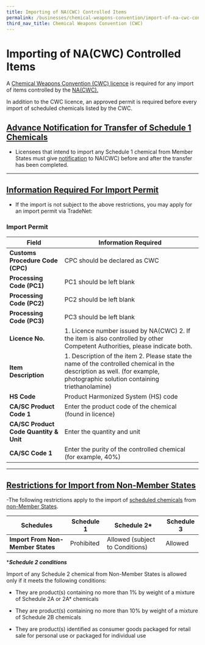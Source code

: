 ```yaml
---
title: Importing of NA(CWC) Controlled Items
permalink: /businesses/chemical-weapons-convention/import-of-na-cwc-controlled-items
third_nav_title: Chemical Weapons Convention (CWC)
---
```


# Importing of NA(CWC) Controlled Items

A  [Chemical Weapons Convention (CWC) licence](https://www.customs.gov.sg/businesses/chemical-weapons-convention/licensing-requirements) is required for any import of items controlled by the  [NA(CWC).](https://www.customs.gov.sg/businesses/chemical-weapons-convention)

In addition to the CWC licence, an approved permit is required before every import of scheduled chemicals listed by the CWC.

## [**Advance Notification for Transfer of Schedule 1 Chemicals**](https://www.customs.gov.sg/businesses/chemical-weapons-convention/import-of-na-cwc-controlled-items#item-heading-4dfbf80d-a408-4780-bbb1-45eb74bca63a)

- Licensees that intend to import any Schedule 1 chemical from Member States must give [notification](https://www.customs.gov.sg/businesses/chemical-weapons-convention/declarations/advanced-notification-on-transfer-of-schedule-1-chemicals) to NA(CWC) before and after the transfer has been completed.
----

## [**Information Required For Import Permit**](https://www.customs.gov.sg/businesses/chemical-weapons-convention/import-of-na-cwc-controlled-items#item-heading-03c99037-40da-474a-9a1f-18416646cd52)

- If the import is not subject to the above restrictions, you may apply for an import permit via TradeNet:

### Import Permit
| Field | Information Required |
|--|--|
| **Customs Procedure Code (CPC)** | CPC should be declared as CWC |
| **Processing Code (PC1)** | PC1 should be left blank |
| **Processing Code (PC2)** | PC2 should be left blank |
| **Processing Code (PC3)** | PC3 should be left blank |
| **Licence No.** |  1. Licence number issued by NA(CWC) 2. If the item is also controlled by other Competent Authorities, please indicate both. |
| **Item Description** | 1.   Description of the item 2. Please state the name of the controlled chemical in the description as well. (for example, photographic solution containing triethanolamine) |
| **HS Code** | Product Harmonized System (HS) code |
| **CA/SC Product Code 1** | Enter the product code of the chemical (found in licence) |
| **CA/SC Product Code Quantity & Unit** | Enter the quantity and unit |
| **CA/SC Code 1** | Enter the purity of the controlled chemical (for example, 40%) |

-----
## [**Restrictions for Import from Non-Member States**](https://www.customs.gov.sg/businesses/chemical-weapons-convention/import-of-na-cwc-controlled-items#item-heading-3c6c44a2-ab4e-4f22-a385-2f97996ee332)

-The following restrictions apply to the import of [scheduled chemicals](https://www.customs.gov.sg/-/media/cus/files/business/chemical-weapons-convention/guidetonacwclicencewithschchemlist.pdf?la=en&hash=BB1E42B4501617DFDA8B2AC9F57BED5D57FFDE34) from [non-Member States](http://www.opcw.org/about-opcw/member-states/).

| Schedules | Schedule 1 | Schedule 2* |  Schedule 3 |
|---|---|---|---|
| **Import From Non-Member States** | Prohibited | Allowed (subject to Conditions) | Allowed |

****Schedule 2 conditions*** 

Import of any Schedule 2 chemical from Non-Member States is allowed only if it meets the following conditions:

-   They are product(s) containing no more than 1% by weight of a mixture of Schedule 2A or 2A* chemicals

-   They are product(s) containing no more than 10% by weight of a mixture of Schedule 2B chemicals

-   They are product(s) identified as consumer goods packaged for retail sale for personal use or packaged for individual use
